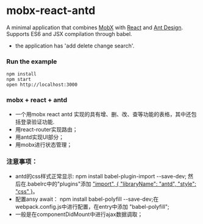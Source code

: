 mobx-react-antd
=====================

A minimal application that combines [MobX](https://mobxjs.github.io/mobx) with [React](https://facebook.github.io/react) and [Ant Design](https://ant.design/index-cn).
Supports ES6 and JSX compilation through babel.

* the application has 'add delete change search'.

### Run the example

```
npm install
npm start
open http://localhost:3000
```


### mobx + react + antd 

* 一个用mobx react antd 实现的具有增、删、改、查等功能的表格，其中还包括登录验证功能.
* 用react-router实现路由；
* 用antd实现UI部分；
* 用mobx进行状态管理；

### 注意事项：
* antd的css样式正常显示: npm install babel-plugin-import --save-dev; 然后在.babelrc中的"plugins"添加 ["import", { "libraryName": "antd", "style": "css" }](详见https://ant.design/docs/react/getting-started-cn)。
* 配置ansy await：
npm install babel-polyfill --save-dev;在webpack.config.js中进行配置，在entry中添加 "babel-polyfill";
* 一般是在componentDidMount中进行ajax数据调取；